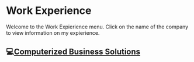 # Work Experience
Welcome to the Work Expierience menu. Click on the name of the company to view information on my expierience. 

## 💻[Computerized Business Solutions](https://github.com/JGlogowski1/WorkExperience/tree/main/ComputerizedBusinessSolutions)

